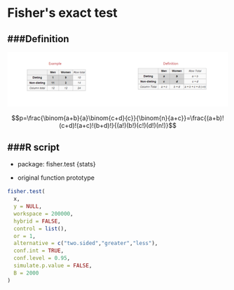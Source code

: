 # Fisher's exact test

<script src="../js/general.js"></script>

###Definition
---

![](../images/Fisher-s_exact_test.png)

$$p=\frac{\binom{a+b}{a}\binom{c+d}{c}}{\binom{n}{a+c}}=\frac{(a+b)!(c+d)!(a+c)!(b+d)!}{(a!)(b!)(c!)(d!)(n!)}$$

###R script
---

* package: fisher.test {stats}

* original function prototype

```R
fisher.test(
  x, 
  y = NULL, 
  workspace = 200000, 
  hybrid = FALSE, 
  control = list(), 
  or = 1, 
  alternative = c("two.sided","greater","less"), 
  conf.int = TRUE, 
  conf.level = 0.95, 
  simulate.p.value = FALSE, 
  B = 2000
)
```

